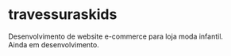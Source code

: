# travessuraskids

Desenvolvimento de website e-commerce para loja moda infantil. <br />
Ainda em desenvolvimento.



